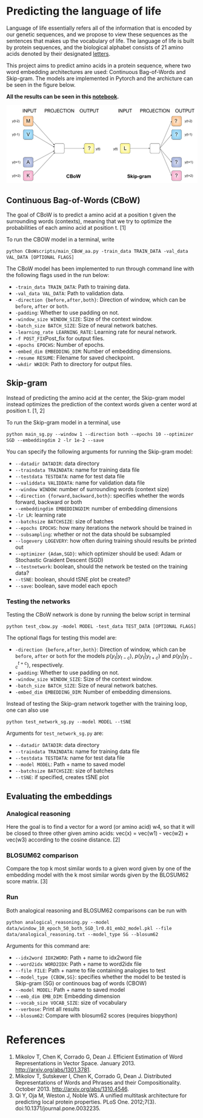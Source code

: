 # Predicting the language of life
Language of life essentially refers all of the information that is encoded by our genetic sequences, and we propose to view these sequences as the sentences that makes up the vocabulary of life. The language of life is built by protein sequences, and the biological alphabet consists of 21 amino acids denoted by their designated [letters](https://en.wikipedia.org/wiki/Amino_acid#Table_of_standard_amino_acid_abbreviations_and_properties).

This project aims to predict amino acids in a protein sequence, where two word embedding architectures are used: Continuous Bag-of-Words and  Skip-gram. The models are implemented in Pytorch and the archicture can be seen in the figure below.

**All the results can be seen in this [notebook](..).**

![model](model.png)

## Continuous  Bag-of-Words (CBoW)
The goal of CBoW is to predict a amino acid at a position t given the surrounding words (contexts), meaning that we try to optimize the probabilities of each amino acid at position t. [1]

To run the CBOW model in a terminal, write
```console
python CBoWscripts/main_CBoW_aa.py -train_data TRAIN_DATA -val_data VAL_DATA [OPTIONAL FLAGS]
```
The CBoW model has been implemented to run through command line with the following flags used in the run below: 
- `-train_data TRAIN_DATA`: Path to training data.
- `-val_data VAL_DATA`: Path to validation data.
- `-direction {before,after,both}`: Direction of window, which can be `before`, `after` or `both`. 
- `-padding`: Whether to use padding on not.
- `-window_size WINDOW_SIZE`: Size of the context window.
- `-batch_size BATCH_SIZE`: Size of neural network batches.
- `-learning_rate LEARNING_RATE`: Learning rate for neural network.
- `-f POST_FIX`Post_fix for output files. 
- `-epochs EPOCHS`: Number of epochs.
- `-embed_dim EMBEDDING_DIM`: Number of embedding dimensions.
- `-resume RESUME`: Filename for saved checkpoint.
- `-wkdir WKDIR`: Path to directory for output files. 

## Skip-gram
Instead of predicting the amino acid at the center, the Skip-gram model instead optimizes the prediction of the context words given a center word at position t. [1, 2]

To run the Skip-gram model in a terminal, use
```console
python main_sg.py --window 1 --direction both --epochs 10 --optimizer SGD --embeddingdim 2 -lr 1e-2 --save
```

You can specify the following arguments for running the Skip-gram model:
- `--datadir DATADIR`: data directory
- `--traindata TRAINDATA`: name for training data file
- `--testdata TESTDATA`: name for test data file
- `--validdata VALIDDATA`: name for validation data file
- `--window WINDOW`: number of surrounding words (context size)
- `--direction {forward,backward,both}`: specifies whether the words forward, backward or both
- `--embeddingdim EMBEDDINGDIM`: number of embedding dimensions
- `-lr LR`: learning rate
- `--batchsize BATCHSIZE`: size of batches
- `--epochs EPOCHS`: how many iterations the network should be trained in
- `--subsampling`: whether or not the data should be subsampled
- `--logevery LOGEVERY`: how often during training should results be printed out
- `--optimizer {Adam,SGD}`: which optimizer should be used: Adam or Stochastic Graident Descent (SGD)
- `--testnetwork`: boolean, should the network be tested on the training data?
- `--tSNE`: boolean, should tSNE plot be created?
- `--save`: boolean, save model each epoch

### Testing the networks
Testing the CBoW network is done by running the below script in terminal
```console
python test_cbow.py -model MODEL -test_data TEST_DATA [OPTIONAL FLAGS]
```

The optional flags for testing this model are: 
- `-direction {before,after,both}`: Direction of window, which can be `before`, `after` or `both` for the models $p\left(y_t|y_{t-c}\right)$, $p\left(y_t|y_{t+c}\right)$ and $p\left(y_t|y_{t-c}^{t+c}\right)$, respectively. 
- `-padding`: Whether to use padding on not.
- `-window_size WINDOW_SIZE`: Size of the context window.
- `-batch_size BATCH_SIZE`: Size of neural network batches.
- `-embed_dim EMBEDDING_DIM`: Number of embedding dimensions.

Instead of testing the Skip-gram network together with the training loop, one can also use
```console
python test_network_sg.py --model MODEL --tSNE
``` 

Arguments for `test_network_sg.py` are:
- `--datadir DATADIR`: data directory
- `--traindata TRAINDATA`: name for training data file
- `--testdata TESTDATA`: name for test data file
- `--model MODEL`: Path + name to saved model
- `--batchsize BATCHSIZE`: size of batches
- `--tSNE`: if specified, creates tSNE plot


## Evaluating the embeddings
### Analogical reasoning
Here the goal is to find a vector for a word (or amino acid) w4, so that it will be closed to three other given amino acids: vec(x) = vec(w1) - vec(w2) + vec(w3) according to the cosine distance. [2]

### BLOSUM62 comparison
Compare the top k most similar words to a given word given by one of the embedding model with the k most similar words given by the BLOSUM62 score matrix. [3]

### Run
Both analogical reasoning and BLOSUM62 comparisons can be run with
```console
python analogical_reasoning.py --model data/window_10_epoch_50_both_SGD_lr0.01_emb2_model.pkl --file data/analogical_reasoning.txt --model_type SG --blosum62
```

Arguments for this command are:
- `--idx2word IDX2WORD`: Path + name to idx2word file
- `--word2idx WORD2IDX`: Path + name to word2idx file
- `--file FILE`: Path + name to file containing analogies to test
- `--model_type {CBOW,SG}`: specifies whether the model to be tested is Skip-gram (SG) or continouos bag of words (CBOW)
- `--model MODEL`: Path + name to saved model
- `--emb_dim EMB_DIM`: Embedding dimension
- `--vocab_size VOCAB_SIZE`: size of vocabulary
- `--verbose`: Print all results
- `--blosum62`: Compare with blosum62 scores (requires biopython)

# References
1. Mikolov T, Chen K, Corrado G, Dean J. Efficient Estimation of Word Representations in Vector Space. January 2013. http://arxiv.org/abs/1301.3781.
2. Mikolov T, Sutskever I, Chen K, Corrado G, Dean J. Distributed Representations of Words and Phrases and their Compositionality. October 2013. http://arxiv.org/abs/1310.4546.
3. Qi Y, Oja M, Weston J, Noble WS. A unified multitask architecture for predicting local protein properties. PLoS One. 2012;7(3). doi:10.1371/journal.pone.0032235.
